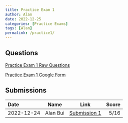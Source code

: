 ```yaml
---
title: Practice Exam 1
author: Alan
date: 2022-12-25
categories: [Practice Exams]
tags: [Alan]
permalink: /practice1/
---
```


## Questions

[Practice Exam 1 Raw Questions](/music-history/practice1qs/)

[Practice Exam 1 Google Form](https://docs.google.com/forms/d/1OHwS1zneLyWBHpLEg1F457x0YbGrntZQzD3mvujMHNA)



## Submissions

| Date      | Name | Link | Score     | 
| :---        |    :----:  | :----: |          ---: |
| 2022-12-24 | Alan Bui | [Submission 1](/music-history/practice1/sub1) | 5/16|